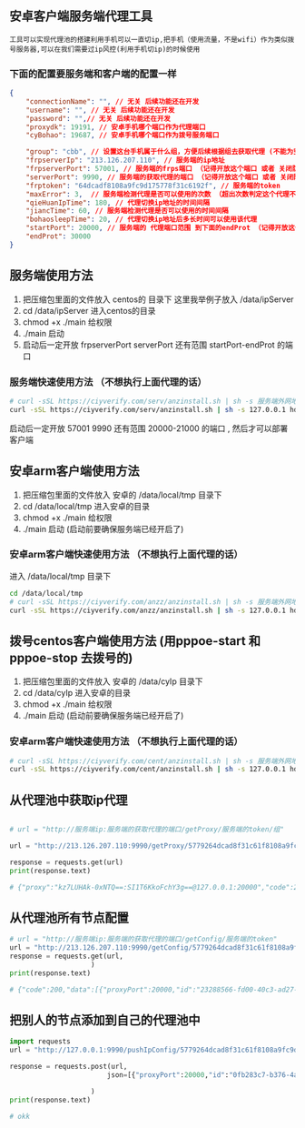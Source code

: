 ## 安卓客户端服务端代理工具


    工具可以实现代理池的搭建利用手机可以一直切ip,把手机（使用流量，不是wifi）作为类似拨号服务器,可以在我们需要过ip风控(利用手机切ip)的时候使用

### 下面的配置要服务端和客户端的配置一样


```json
{
    "connectionName": "", // 无关 后续功能还在开发
    "username": "", // 无关 后续功能还在开发
    "password": "",// 无关 后续功能还在开发
    "proxydk": 19191, // 安卓手机哪个端口作为代理端口
    "cyBohao": 19687, // 安卓手机哪个端口作为拨号服务端口

    "group": "cbb", // 设置这台手机属于什么组，方便后续根据组去获取代理 (不能为空) 为("all" )就在全部的代理中随机选择不会按照组去分类
    "frpserverIp": "213.126.207.110", // 服务端的ip地址
    "frpserverPort": 57001, // 服务端的frps端口 （记得开放这个端口 或者 关闭防火墙）
    "serverPort": 9990, // 服务端的获取代理的端口 （记得开放这个端口 或者 关闭防火墙）
    "frptoken": "64dcadf8108a9fc9d175778f31c6192f", // 服务端的token
    "maxError": 3,  // 服务端检测代理是否可以使用的次数 （超出次数判定这个代理不能使用 获取代理就不会获取到）
    "qieHuanIpTime": 180, // 代理切换ip地址的时间间隔
    "jiancTime": 60, // 服务端检测代理是否可以使用的时间间隔
    "bohaosleepTime": 20, // 代理切换ip地址后多长时间可以使用该代理
    "startPort": 20000, // 服务端的 代理端口范围 到下面的endProt （记得开放这个范围的端口 或者 关闭防火墙）
    "endProt": 30000
}

```


## 服务端使用方法 
1. 把压缩包里面的文件放入 centos的 目录下 这里我举例子放入 /data/ipServer
2. cd /data/ipServer 进入centos的目录
3. chmod +x ./main 给权限
4. ./main 启动
5. 启动后一定开放 frpserverPort serverPort 还有范围 startPort-endProt 的端口
### 服务端快速使用方法  （不想执行上面代理的话）
```sh
# curl -sSL https://ciyverify.com/serv/anzinstall.sh | sh -s 服务端外网地址 你的校验token(frptoken)
curl -sSL https://ciyverify.com/serv/anzinstall.sh | sh -s 127.0.0.1 hdakjsdhaskhnkcnzxck
```
启动后一定开放 57001 9990 还有范围 20000-21000 的端口 , 然后才可以部署客户端



## 安卓arm客户端使用方法
1. 把压缩包里面的文件放入 安卓的 /data/local/tmp 目录下
2. cd /data/local/tmp 进入安卓的目录
3. chmod +x ./main 给权限
4. ./main 启动 (启动前要确保服务端已经开启了)
### 安卓arm客户端快速使用方法  （不想执行上面代理的话）
进入 /data/local/tmp 目录下
```sh
cd /data/local/tmp
# curl -sSL https://ciyverify.com/anzz/anzinstall.sh | sh -s 服务端外网地址 你的校验token(frptoken)
curl -sSL https://ciyverify.com/anzz/anzinstall.sh | sh -s 127.0.0.1 hdakjsdhaskhnkcnzxck
```



## 拨号centos客户端使用方法 (用pppoe-start 和 pppoe-stop 去拨号的)
1. 把压缩包里面的文件放入 安卓的 /data/cyIp 目录下
2. cd /data/cyIp 进入安卓的目录
3. chmod +x ./main 给权限
4. ./main 启动 (启动前要确保服务端已经开启了)
### 安卓arm客户端快速使用方法  （不想执行上面代理的话）
```sh
# curl -sSL https://ciyverify.com/cent/anzinstall.sh | sh -s 服务端外网地址 你的校验token(frptoken)
curl -sSL https://ciyverify.com/cent/anzinstall.sh | sh -s 127.0.0.1 hdakjsdhaskhnkcnzxck
```


## 从代理池中获取ip代理


```python

# url = "http://服务端ip:服务端的获取代理的端口/getProxy/服务端的token/组"

url = "http://213.126.207.110:9990/getProxy/5779264dcad8f31c61f8108a9fc9d17f/cbb"

response = requests.get(url)
print(response.text)

# {"proxy":"kz7LUHAk-0xNTQ==:SI1T6KkoFchY3g==@127.0.0.1:20000","code":200}
```

## 从代理池所有节点配置

```python
# url = "http://服务端ip:服务端的获取代理的端口/getConfig/服务端的token"
url = "http://213.126.207.110:9990/getConfig/5779264dcad8f31c61f8108a9fc9d17f"
response = requests.get(url,
                    )
print(response.text)

# {"code":200,"data":[{"proxyPort":20000,"id":"23288566-fd00-40c3-ad27-66470f5c7698","addr":"127.0.0.1","group":"cbb","token":"KhLBooCCJRFGorQv1QlKCpJA3PhaWtoN","serverPort":20001,"serverProxyIp":"127.0.0.1","nameInfo":"kz7LUHAk-0xNTQ==","password":"SI1T6KkoFchY3g=="}]}

```

## 把别人的节点添加到自己的代理池中
```python
import requests
url = "http://127.0.0.1:9990/pushIpConfig/5779264dcad8f31c61f8108a9fc9d17f"

response = requests.post(url,
                        json=[{"proxyPort":20000,"id":"0fb283c7-b376-4a40-ba33-cbfe5e1aa95a","addr":"106.228.116.174","group":"cbb","token":"uwTiYpM9RbLmKG81_uLZdujgIW_6yz7U","serverPort":20001,"serverProxyIp":"221.227.122.182","nameInfo":"unaGF5Nm6wgSLA==","password":"t_hKzQhs9CFUnQ=="},{"proxyPort":20002,"id":"d35be4ed-41aa-4911-8690-34dc041203e3","addr":"117.57.74.213","group":"cbb","token":"JkbpAqgjhuf6iIXAnIDGU6xATVPzY9bZ","serverPort":20003,"serverProxyIp":"221.227.122.182","nameInfo":"Ujqs9dCsZOx3ng==","password":"pLoeBRC1va_TiQ=="},{"proxyPort":20004,"id":"c1df20cb-eadf-43d3-9136-b5baa2d37fbf","addr":"59.58.47.73","group":"cbb","token":"_vfuUwcDY4lUhySomDqNIRxJUQsoDbtP","serverPort":20005,"serverProxyIp":"221.227.122.182","nameInfo":"pBuShX7c1RikcQ==","password":"3HFmoeqHJrq7fw=="},{"proxyPort":20008,"id":"1e2843f6-95c4-474d-a4e7-fc9184eb833d","addr":"116.7.198.237","group":"cbb","token":"eEGanyiMrWByhbvbYuuNPuayHBK7EWct","serverPort":20009,"serverProxyIp":"221.227.122.182","nameInfo":"cWvBR7CtnekkVQ==","password":"jJw22hIr-gpEFg=="}]

                    )
print(response.text)

# okk
```
